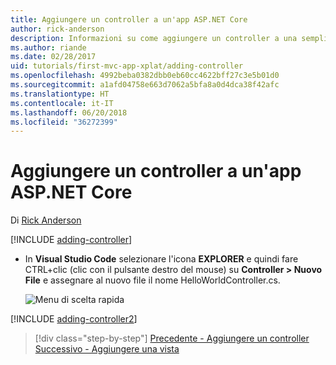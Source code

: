 ```yaml
---
title: Aggiungere un controller a un'app ASP.NET Core
author: rick-anderson
description: Informazioni su come aggiungere un controller a una semplice app ASP.NET Core MVC.
ms.author: riande
ms.date: 02/28/2017
uid: tutorials/first-mvc-app-xplat/adding-controller
ms.openlocfilehash: 4992beba0382dbb0eb60cc4622bff27c3e5b01d0
ms.sourcegitcommit: a1afd04758e663d7062a5bfa8a0d4dca38f42afc
ms.translationtype: HT
ms.contentlocale: it-IT
ms.lasthandoff: 06/20/2018
ms.locfileid: "36272399"
---
```

# <a name="add-a-controller-to-an-aspnet-core-app"></a>Aggiungere un controller a un'app ASP.NET Core

Di [Rick Anderson](https://twitter.com/RickAndMSFT)

[!INCLUDE [adding-controller](../../includes/mvc-intro/adding-controller1.md)]

* In **Visual Studio Code** selezionare l'icona **EXPLORER** e quindi fare CTRL+clic (clic con il pulsante destro del mouse) su **Controller > Nuovo File** e assegnare al nuovo file il nome HelloWorldController.cs.

  ![Menu di scelta rapida](adding-controller/_static/new_file.png)

[!INCLUDE [adding-controller2](../../includes/mvc-intro/adding-controller2.md)]

> [!div class="step-by-step"]
> [Precedente - Aggiungere un controller](start-mvc.md)
> [Successivo - Aggiungere una vista](adding-view.md)  
